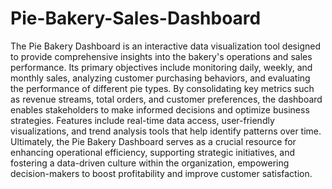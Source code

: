 # Pie-Bakery-Sales-Dashboard
The Pie Bakery Dashboard is an interactive data visualization tool designed to provide comprehensive insights into the bakery's operations and sales performance. Its primary objectives include monitoring daily, weekly, and monthly sales, analyzing customer purchasing behaviors, and evaluating the performance of different pie types. By consolidating key metrics such as revenue streams, total orders, and customer preferences, the dashboard enables stakeholders to make informed decisions and optimize business strategies. Features include real-time data access, user-friendly visualizations, and trend analysis tools that help identify patterns over time. Ultimately, the Pie Bakery Dashboard serves as a crucial resource for enhancing operational efficiency, supporting strategic initiatives, and fostering a data-driven culture within the organization, empowering decision-makers to boost profitability and improve customer satisfaction.
